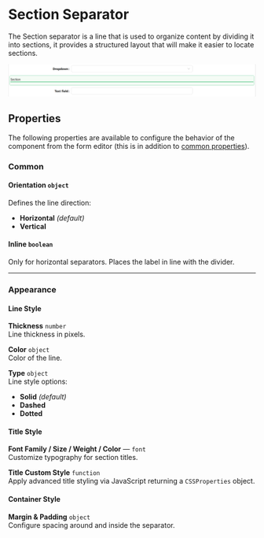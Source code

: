 # Section Separator

The Section separator is a line that is used to organize content by dividing it into sections, it provides a structured layout that will make it easier to locate sections.

[//]: # '<iframe width="100%" height="500" src="https://pd-docs-adminportal-test.shesha.dev/shesha/forms-designer/?id=6d3e8940-66c8-4c01-98d4-9d91ac0d2478" title="Section Separator Component" ></iframe>'

![Image](../Layouts/images/sectionseparator1.png)

## Properties

The following properties are available to configure the behavior of the component from the form editor (this is in addition to [common properties](/docs/front-end-basics/form-components/common-component-properties)).


### Common

#### **Orientation** `object`  
Defines the line direction:
- **Horizontal** *(default)*
- **Vertical**

#### **Inline** `boolean`  
Only for horizontal separators. Places the label in line with the divider.
___

### Appearance

#### Line Style
**Thickness** `number`  
Line thickness in pixels.

**Color** `object`  
Color of the line.

**Type** `object`  
Line style options:
- **Solid** *(default)*
- **Dashed**
- **Dotted**

#### Title Style
**Font Family / Size / Weight / Color** — `font`  
Customize typography for section titles.

**Title Custom Style** `function`  
Apply advanced title styling via JavaScript returning a `CSSProperties` object.

#### Container Style
**Margin & Padding** `object`  
Configure spacing around and inside the separator.



